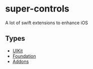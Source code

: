# super-controls
A lot of swift extensions to enhance iOS

## Types

- [UIKit](/UIKit)
- [Foundation](/Foundation)
- [Addons](/Addons)